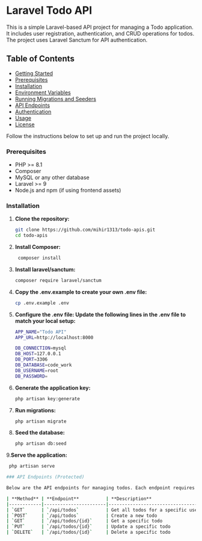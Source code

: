 # Laravel Todo API

This is a simple Laravel-based API project for managing a Todo application. It includes user registration, authentication, and CRUD operations for todos. The project uses Laravel Sanctum for API authentication.

## Table of Contents
- [Getting Started](#getting-started)
- [Prerequisites](#prerequisites)
- [Installation](#installation)
- [Environment Variables](#environment-variables)
- [Running Migrations and Seeders](#running-migrations-and-seeders)
- [API Endpoints](#api-endpoints)
- [Authentication](#authentication)
- [Usage](#usage)
- [License](#license)


Follow the instructions below to set up and run the project locally.

### Prerequisites
- PHP >= 8.1
- Composer
- MySQL or any other database
- Laravel >= 9
- Node.js and npm (if using frontend assets)

### Installation

1. **Clone the repository:**
   ```bash
   git clone https://github.com/mihir1313/todo-apis.git
   cd todo-apis
   

2. **Install Composer:**
   ```bash
    composer install
   
3. **Install laravel/sanctum:**
   ```bash
   composer require laravel/sanctum
4. **Copy the .env.example to create your own .env file:**
     ```bash
    cp .env.example .env
5. **Configure the .env file: Update the following lines in the .env file to match your local setup:**
     ```bash
    APP_NAME="Todo API"
    APP_URL=http://localhost:8000

    DB_CONNECTION=mysql
    DB_HOST=127.0.0.1
    DB_PORT=3306
    DB_DATABASE=code_work
    DB_USERNAME=root
    DB_PASSWORD=
6. **Generate the application key:**
     ```bash
    php artisan key:generate
7. **Run migrations:**
    ```bash
    php artisan migrate
8. **Seed the database:**
     ```bash
    php artisan db:seed
9.**Serve the application:**
   ```bash
    php artisan serve

### API Endpoints (Protected)

Below are the API endpoints for managing todos. Each endpoint requires user authentication via Laravel Sanctum.

| **Method** | **Endpoint**          | **Description**                  |
|------------|-----------------------|----------------------------------|
| `GET`      | `/api/todos`          | Get all todos for a specific user|
| `POST`     | `/api/todos`          | Create a new todo                |
| `GET`      | `/api/todos/{id}`     | Get a specific todo              |
| `PUT`      | `/api/todos/{id}`     | Update a specific todo           |
| `DELETE`   | `/api/todos/{id}`     | Delete a specific todo           |

